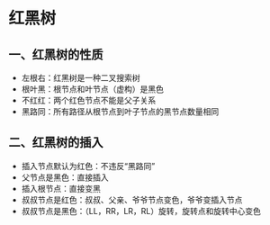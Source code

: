 # 红黑树

## 一、红黑树的性质

* 左根右：红黑树是一种二叉搜索树
* 根叶黑：根节点和叶节点（虚构）是黑色
* 不红红：两个红色节点不能是父子关系
* 黑路同：所有路径从根节点到叶子节点的黑节点数量相同

## 二、红黑树的插入

* 插入节点默认为红色：不违反“黑路同”
* 父节点是黑色：直接插入
* 插入根节点：直接变黑
* 叔叔节点是红色：叔叔、父亲、爷爷节点变色，爷爷变插入节点
* 叔叔节点是黑色：（LL，RR，LR，RL）旋转，旋转点和旋转中心变色
